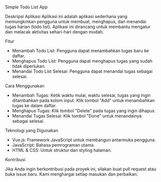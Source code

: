 Simple Todo List App

Deskripsi Aplikasi
Aplikasi ini adalah aplikasi sederhana yang memungkinkan pengguna untuk membuat, menghapus, dan menandai tugas harian (todo list). Aplikasi ini dirancang untuk membantu mengatur dan melacak aktivitas sehari-hari dengan mudah.

Fitur
- Menambah Todo List: Pengguna dapat menambahkan tugas baru ke daftar.
- Menghapus Todo List: Pengguna dapat menghapus tugas yang sudah tidak diperlukan.
- Menandai Todo List Selesai: Pengguna dapat menandai tugas sebagai selesai.

Cara Menggunakan
- Menambah Tugas:
  Ketik waktu mulai, waktu selesai, tugas yang ingin ditambahkan pada kolom input.
  Klik tombol "Add" untuk menambahkan tugas ke dalam daftar.
- Menghapus Tugas:
  Klik tombol "Delete" pada tugas yang ingin dihapus.
- Menandai Tugas Selesai:
  Klik tombol "Done" untuk menandainya sebagai selesai.

Teknologi yang Digunakan
- Vue.js: Framework JavaScript untuk membangun antarmuka pengguna.
- JavaScript: Bahasa pemrograman utama.
- HTML & CSS: Untuk struktur dan styling halaman.

Kontribusi

Jika Anda ingin berkontribusi pada proyek ini, silakan buat pull request atau buka issue baru. Kami menghargai setiap masukan dan perbaikan.

